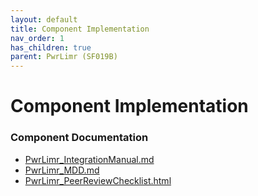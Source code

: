 ```yaml
---
layout: default
title: Component Implementation
nav_order: 1
has_children: true
parent: PwrLimr (SF019B)
---
```

# Component Implementation
### Component Documentation

- [PwrLimr_IntegrationManual.md](doc/PwrLimr_IntegrationManual.md)
- [PwrLimr_MDD.md](doc/PwrLimr_MDD.md)
- [PwrLimr_PeerReviewChecklist.html](doc/PwrLimr_PeerReviewChecklist.html)

